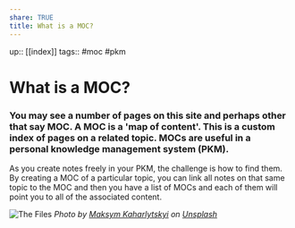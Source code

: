 ```yaml
---
share: TRUE
title: What is a MOC?
---
```

up:: [[index]]
tags::  #moc #pkm 

# What is a MOC?



### You may see a number of pages on this site and perhaps other that say MOC.  A MOC is a 'map of content'.  This is a custom index of pages on a related topic.  MOCs are useful in a personal knowledge management system (PKM).  

As you create notes freely in your PKM, the challenge is how to find them.  By creating a MOC of a particular topic, you can link all notes on that same topic to the MOC and then you have a list of MOCs and each of them will point you to all of the associated content.  

![The Files](https://images.unsplash.com/photo-1569235186275-626cb53b83ce?crop=entropy&cs=tinysrgb&fit=max&fm=jpg&ixid=MnwzNjAwOTd8MHwxfHNlYXJjaHwxfHxpbmRleHxlbnwwfDB8fHwxNjY4NzAxODcx&ixlib=rb-4.0.3&q=80&w=1080)
*Photo by [Maksym Kaharlytskyi](https://unsplash.com/@qwitka?utm_source=Obsidian%20Image%20Inserter%20Plugin&utm_medium=referral) on [Unsplash](https://unsplash.com/?utm_source=Obsidian%20Image%20Inserter%20Plugin&utm_medium=referral)*
